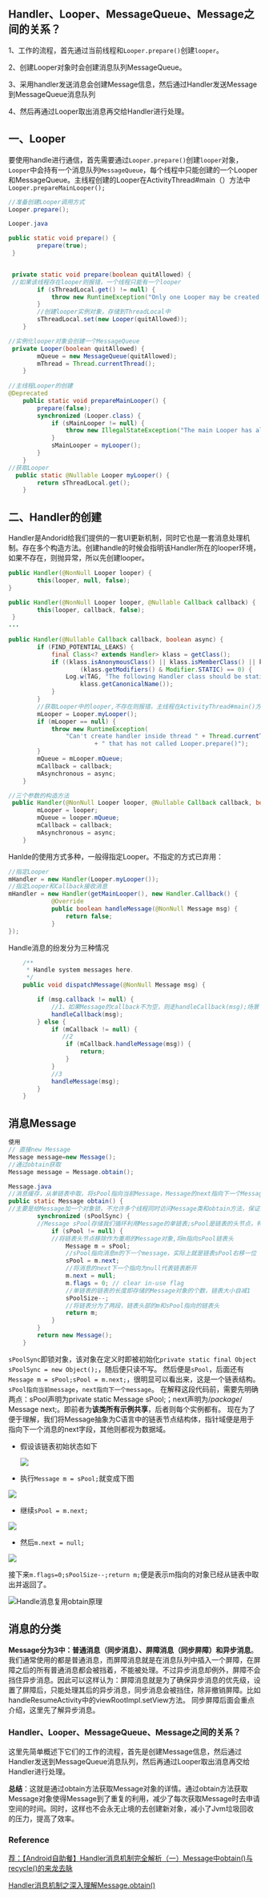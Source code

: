 ## Handler、Looper、MessageQueue、Message之间的关系？

1、工作的流程，首先通过当前线程和`Looper.prepare()`创建`looper`。

2、创建Looper对象时会创建消息队列MessageQueue。

3、采用handler发送消息会创建Message信息，然后通过Handler发送Message到MessageQueue消息队列

4、然后再通过Looper取出消息再交给Handler进行处理。

## 一、Looper

要使用handle进行通信，首先需要通过`Looper.prepare()`创建`looper`对象，`Looper`中会持有一个消息队列`MessageQueue`，每个线程中只能创建的一个Looper和MessageQueue。主线程创建的Looper在ActivityThread#main（）方法中`Looper.prepareMainLooper();`

```java
//准备创建Looper调用方式
Looper.prepare();

Looper.java

public static void prepare() {
        prepare(true);
 }


 private static void prepare(boolean quitAllowed) {
 //如果该线程存在looper则报错，一个线程只能有一个looper
        if (sThreadLocal.get() != null) {
            throw new RuntimeException("Only one Looper may be created per thread");
        }
        //创建looper实例对象，存储到ThreadLocal中
        sThreadLocal.set(new Looper(quitAllowed));
    }

//实例化looper对象会创建一个MessageQueue
 private Looper(boolean quitAllowed) {
        mQueue = new MessageQueue(quitAllowed);
        mThread = Thread.currentThread();
    }
    
//主线程Looper的创建
@Deprecated
    public static void prepareMainLooper() {
        prepare(false);
        synchronized (Looper.class) {
            if (sMainLooper != null) {
                throw new IllegalStateException("The main Looper has already been prepared.");
            }
            sMainLooper = myLooper();
        }
    }
//获取Looper
  public static @Nullable Looper myLooper() {
        return sThreadLocal.get();
    }

```

## 二、Handler的创建

Handler是Andorid给我们提供的一套UI更新机制，同时它也是一套消息处理机制。存在多个构造方法。创建handle的时候会指明该Handler所在的looper环境，如果不存在，则抛异常，所以先创建looper。

```java
public Handler(@NonNull Looper looper) {
        this(looper, null, false);
}

public Handler(@NonNull Looper looper, @Nullable Callback callback) {
        this(looper, callback, false);
 }
...
    
public Handler(@Nullable Callback callback, boolean async) {
        if (FIND_POTENTIAL_LEAKS) {
            final Class<? extends Handler> klass = getClass();
            if ((klass.isAnonymousClass() || klass.isMemberClass() || klass.isLocalClass()) &&
                    (klass.getModifiers() & Modifier.STATIC) == 0) {
                Log.w(TAG, "The following Handler class should be static or leaks might occur: " +
                    klass.getCanonicalName());
            }
        }
		//获取Looper中的looper,不存在则报错，主线程在ActivityThread#main()方法中创建了looper,子线程要想使用则需要手动通过Looper.loop()开启循环
        mLooper = Looper.myLooper();
        if (mLooper == null) {
            throw new RuntimeException(
                "Can't create handler inside thread " + Thread.currentThread()
                        + " that has not called Looper.prepare()");
        }
        mQueue = mLooper.mQueue;
        mCallback = callback;
        mAsynchronous = async;
    }

//三个参数的构造方法
 public Handler(@NonNull Looper looper, @Nullable Callback callback, boolean async) {
        mLooper = looper;
        mQueue = looper.mQueue;
        mCallback = callback;
        mAsynchronous = async;
    }
```

Hanlde的使用方式多种，一般得指定Looper。不指定的方式已弃用：

```java
//指定Looper
mHandler = new Handler(Looper.myLooper());
//指定Looper和Callback接收消息
mHandler = new Handler(getMainLooper(), new Handler.Callback() {
            @Override
            public boolean handleMessage(@NonNull Message msg) {
                return false;
            }
});


```

Handle消息的纷发分为三种情况

```java
	/**
     * Handle system messages here.
     */
    public void dispatchMessage(@NonNull Message msg) {

        if (msg.callback != null) {
            //1、如果Message的callback不为空，则走handleCallback(msg);场景：Activity implements Callback
            handleCallback(msg);
        } else {
            if (mCallback != null) {
               //2
                if (mCallback.handleMessage(msg)) {
                    return;
                }
            }
            //3
            handleMessage(msg);
        }
    }
```



## 消息Message


```java
使用
// 直接new Message
Message message=new Message();
//通过obtain获取
Message message = Message.obtain();

Message.java
//消息缓存，从单链表中取，将sPool指向当前Message，Message的next指向下一个Message
public static Message obtain() {
//主要是给Message加一个对象锁，不允许多个线程同时访问Message类和obtain方法，保证获取到的sPool是最新的
        synchronized (sPoolSync) {
        //Message sPool存储我们循环利用Message的单链表;sPool是链表的头节点，判断链表是否为空链表
            if (sPool != null) {
            //将链表头节点移除作为重用的Message对象,将m指向sPool链表头
                Message m = sPool;
                //sPool指向消息m的下一个message，实际上就是链表sPool右移一位
                sPool = m.next;
                //将消息的next下一个指向为null代表链表断开
                m.next = null;
                m.flags = 0; // clear in-use flag
                //单链表的链表的长度即存储的Message对象的个数，链表大小自减1
                sPoolSize--;
                //将链表分为了两段，链表头部的m和sPool指向的链表头
                return m;
            }
        }
        return new Message();
    }
```

`sPoolSync`即锁对象，该对象在定义时即被初始化`private static final Object sPoolSync = new Object();`，随后便只读不写。
然后便是`sPool`，后面还有`Message m = sPool;sPool = m.next;`，很明显可以看出来，这是一个链表结构。`sPool指向当前message`，`next指向下一个message`。
在解释这段代码前，需要先明确两点：sPool声明为private static Message sPool;；next声明为/*package*/ Message next;。即前者为**该类所有示例共享**，后者则每个实例都有。
现在为了便于理解，我们将Message抽象为C语言中的链表节点结构体，指针域便是用于指向下一个消息的next字段，其他则都视为数据域。

* 假设该链表初始状态如下

  

  ![](.\images\Message-sPool链表初始状态.png)

* 执行`Message m = sPool;`就变成下图



![](.\images\Message-sPool链表将当前消息给到Message.png)



* 继续`sPool = m.next;`

![](.\images\Message-sPool链表指针后移.png)



* 然后`m.next = null;`

![](.\images\Message.next断开链表指向.png)

接下来`m.flags=0;sPoolSize--;return m;`便是表示m指向的对象已经从链表中取出并返回了。

![Handle消息复用obtain原理](.\images\Handle消息复用obtain原理.png)





## 消息的分类

**Message分为3中：普通消息（同步消息）、屏障消息（同步屏障）和异步消息**。我们通常使用的都是普通消息，而屏障消息就是在消息队列中插入一个屏障，在屏障之后的所有普通消息都会被挡着，不能被处理。不过异步消息却例外，屏障不会挡住异步消息。因此可以这样认为：屏障消息就是为了确保异步消息的优先级，设置了屏障后，只能处理其后的异步消息，同步消息会被挡住，除非撤销屏障。比如handleResumeActivity中的viewRootImpl.setView方法。 同步屏障后面会重点介绍，这里先了解异步消息。



### Handler、Looper、MessageQueue、Message之间的关系？

这里先简单概述下它们的工作的流程，首先是创建Message信息，然后通过Handler发送到MessageQueue消息队列，然后再通过Looper取出消息再交给Handler进行处理。

**总结**：这就是通过obtain方法获取Message对象的详情。通过obtain方法获取Message对象使得Message到了重复的利用，减少了每次获取Message时去申请空间的时间。同时，这样也不会永无止境的去创建新对象，减小了Jvm垃圾回收的压力，提高了效率。

### Reference

[荐：【Android自助餐】Handler消息机制完全解析（一）Message中obtain()与recycle()的来龙去脉](https://blog.csdn.net/xmh19936688/article/details/51901338)

[Handler消息机制之深入理解Message.obtain()](https://blog.csdn.net/chenbaige/article/details/79473475)



